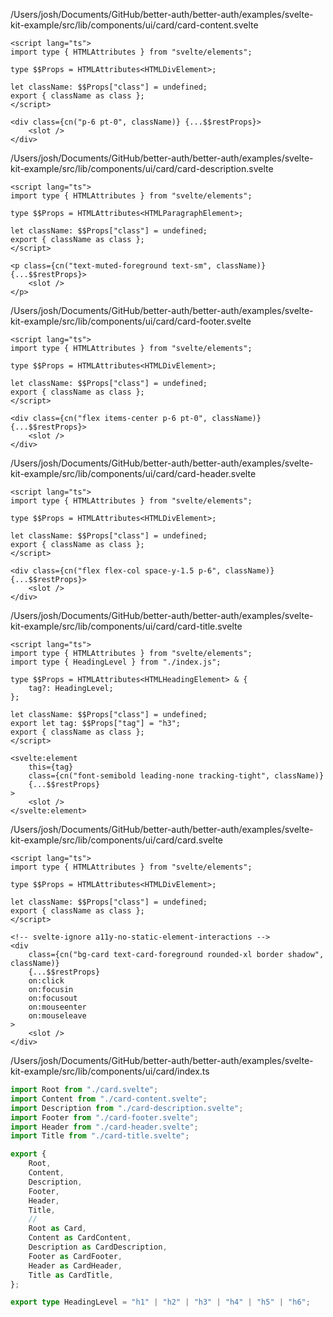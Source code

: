 /Users/josh/Documents/GitHub/better-auth/better-auth/examples/svelte-kit-example/src/lib/components/ui/card/card-content.svelte
```
<script lang="ts">
import type { HTMLAttributes } from "svelte/elements";

type $$Props = HTMLAttributes<HTMLDivElement>;

let className: $$Props["class"] = undefined;
export { className as class };
</script>

<div class={cn("p-6 pt-0", className)} {...$$restProps}>
	<slot />
</div>

```
/Users/josh/Documents/GitHub/better-auth/better-auth/examples/svelte-kit-example/src/lib/components/ui/card/card-description.svelte
```
<script lang="ts">
import type { HTMLAttributes } from "svelte/elements";

type $$Props = HTMLAttributes<HTMLParagraphElement>;

let className: $$Props["class"] = undefined;
export { className as class };
</script>

<p class={cn("text-muted-foreground text-sm", className)} {...$$restProps}>
	<slot />
</p>

```
/Users/josh/Documents/GitHub/better-auth/better-auth/examples/svelte-kit-example/src/lib/components/ui/card/card-footer.svelte
```
<script lang="ts">
import type { HTMLAttributes } from "svelte/elements";

type $$Props = HTMLAttributes<HTMLDivElement>;

let className: $$Props["class"] = undefined;
export { className as class };
</script>

<div class={cn("flex items-center p-6 pt-0", className)} {...$$restProps}>
	<slot />
</div>

```
/Users/josh/Documents/GitHub/better-auth/better-auth/examples/svelte-kit-example/src/lib/components/ui/card/card-header.svelte
```
<script lang="ts">
import type { HTMLAttributes } from "svelte/elements";

type $$Props = HTMLAttributes<HTMLDivElement>;

let className: $$Props["class"] = undefined;
export { className as class };
</script>

<div class={cn("flex flex-col space-y-1.5 p-6", className)} {...$$restProps}>
	<slot />
</div>

```
/Users/josh/Documents/GitHub/better-auth/better-auth/examples/svelte-kit-example/src/lib/components/ui/card/card-title.svelte
```
<script lang="ts">
import type { HTMLAttributes } from "svelte/elements";
import type { HeadingLevel } from "./index.js";

type $$Props = HTMLAttributes<HTMLHeadingElement> & {
	tag?: HeadingLevel;
};

let className: $$Props["class"] = undefined;
export let tag: $$Props["tag"] = "h3";
export { className as class };
</script>

<svelte:element
	this={tag}
	class={cn("font-semibold leading-none tracking-tight", className)}
	{...$$restProps}
>
	<slot />
</svelte:element>

```
/Users/josh/Documents/GitHub/better-auth/better-auth/examples/svelte-kit-example/src/lib/components/ui/card/card.svelte
```
<script lang="ts">
import type { HTMLAttributes } from "svelte/elements";

type $$Props = HTMLAttributes<HTMLDivElement>;

let className: $$Props["class"] = undefined;
export { className as class };
</script>

<!-- svelte-ignore a11y-no-static-element-interactions -->
<div
	class={cn("bg-card text-card-foreground rounded-xl border shadow", className)}
	{...$$restProps}
	on:click
	on:focusin
	on:focusout
	on:mouseenter
	on:mouseleave
>
	<slot />
</div>

```
/Users/josh/Documents/GitHub/better-auth/better-auth/examples/svelte-kit-example/src/lib/components/ui/card/index.ts
```typescript
import Root from "./card.svelte";
import Content from "./card-content.svelte";
import Description from "./card-description.svelte";
import Footer from "./card-footer.svelte";
import Header from "./card-header.svelte";
import Title from "./card-title.svelte";

export {
	Root,
	Content,
	Description,
	Footer,
	Header,
	Title,
	//
	Root as Card,
	Content as CardContent,
	Description as CardDescription,
	Footer as CardFooter,
	Header as CardHeader,
	Title as CardTitle,
};

export type HeadingLevel = "h1" | "h2" | "h3" | "h4" | "h5" | "h6";

```
